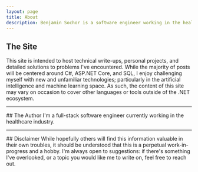 ```yaml
---
layout: page
title: About
description: Benjamin Sochor is a software engineer working in the healthcare industry, with expertise in SQL, C#, and ASP.NET Core. This site is a collection of lessons learned.
---
```


## The Site
This site is intended to host technical write-ups, personal projects, and detailed solutions to problems I've encountered. While the majority of posts will be centered around C#, ASP.NET Core, and SQL, I enjoy challenging myself with new and unfamiliar technologies; particularly in the artificial intelligence and machine learning space. As such, the content of this site may vary on occasion to cover other languages or tools outside of the .NET ecosystem.
<hr class="o-post__hr" />
## The Author
I'm a full-stack software engineer currently working in the healthcare industry.
<hr class="o-post__hr" />
## Disclaimer
While hopefully others will find this information valuable in their own troubles, it should be understood that this is a perpetual work-in-progress and a hobby. I'm always open to suggestions: if there's something I've overlooked, or a topic you would like me to write on, feel free to reach out.
